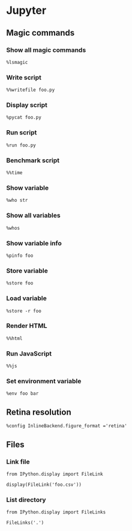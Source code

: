 # Jupyter

## Magic commands

### Show all magic commands

`%lsmagic`

### Write script

`%%writefile foo.py`

### Display script

`%pycat foo.py`

### Run script

`%run foo.py`

### Benchmark script

`%%time`

### Show variable

`%who str`

### Show all variables

`%whos`

### Show variable info

`%pinfo foo`

### Store variable

`%store foo`

### Load variable

`%store -r foo`

### Render HTML

`%%html`

### Run JavaScript

`%%js`

### Set environment variable

`%env foo bar`

## Retina resolution

`%config InlineBackend.figure_format ='retina'`

## Files

### Link file

```jupyterpython
from IPython.display import FileLink

display(FileLink('foo.csv'))
```

### List directory

```jupyterpython
from IPython.display import FileLinks

FileLinks('.')
```
